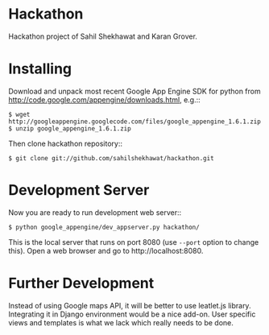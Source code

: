 Hackathon
=========

Hackathon project of Sahil Shekhawat and Karan Grover.

Installing
==========

Download and unpack most recent Google App Engine SDK for python from
http://code.google.com/appengine/downloads.html, e.g.::

    $ wget http://googleappengine.googlecode.com/files/google_appengine_1.6.1.zip
    $ unzip google_appengine_1.6.1.zip

Then clone hackathon repository::

    $ git clone git://github.com/sahilshekhawat/hackathon.git


Development Server
==================

Now you are ready to run development web server::

    $ python google_appengine/dev_appserver.py hackathon/

This is the local server that runs on port 8080 (use ``--port`` option to 
change this). Open a web browser and go to http://localhost:8080.


Further Development
===================

Instead of using Google maps API, it will be better to use leatlet.js library.
Integrating it in Django environment would be a nice add-on.
User specific views and templates is what we lack which really needs to be
done.


